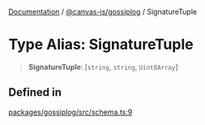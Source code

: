 [Documentation](../../../packages.md) / [@canvas-js/gossiplog](../index.md) / SignatureTuple

# Type Alias: SignatureTuple

> **SignatureTuple**: [`string`, `string`, `Uint8Array`]

## Defined in

[packages/gossiplog/src/schema.ts:9](https://github.com/canvasxyz/canvas/blob/62d177fb446565afa753f83091e84331fbd47245/packages/gossiplog/src/schema.ts#L9)
